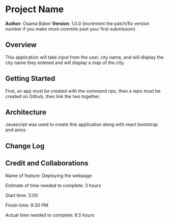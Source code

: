 # Project Name

**Author**: Osama Baker
**Version**: 1.0.0 (increment the patch/fix version number if you make more commits past your first submission)

## Overview
This application will take input from the user, city name, and will display the city name they entered and will display a map of the city.

## Getting Started
First, an app must be created with the command npx, then a repo must be created on Github, then link the two together.

## Architecture
Javascript was used to create this application along with react bootstrap and axios.

## Change Log
<!-- Use this area to document the iterative changes made to your application as each feature is successfully implemented. Use time stamps. Here's an example:

01-01-2001 4:59pm - Application now has a fully-functional express server, with a GET route for the location resource. -->

## Credit and Collaborations
<!-- Give credit (and a link) to other people or resources that helped you build this application. -->

Name of feature: Deploying the webpage

Estimate of time needed to complete: 3 hours

Start time: 3:00

Finish time: 9:30 PM

Actual time needed to complete: 6.5 hours